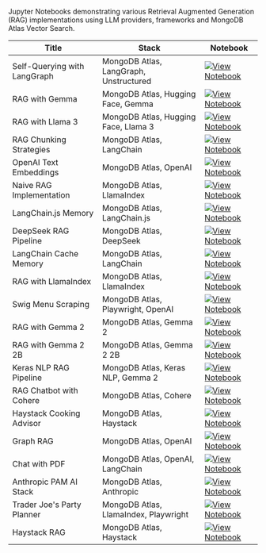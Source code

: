 Jupyter Notebooks demonstrating various Retrieval Augmented Generation (RAG) implementations using LLM providers, frameworks and MongoDB Atlas Vector Search.

| Title | Stack | Notebook |
|-------|-------|----------|
| Self-Querying with LangGraph | MongoDB Atlas, LangGraph, Unstructured | [![View Notebook](https://img.shields.io/badge/view-notebook-orange?logo=jupyter)](https://github.com/mongodb-developer/GenAI-Showcase/blob/main/notebooks/rag/self_querying_mongodb_unstructured_langgraph.ipynb) |
| RAG with Gemma | MongoDB Atlas, Hugging Face, Gemma | [![View Notebook](https://img.shields.io/badge/view-notebook-orange?logo=jupyter)](https://github.com/mongodb-developer/GenAI-Showcase/blob/main/notebooks/rag/rag_with_hugging_face_gemma_mongodb.ipynb) |
| RAG with Llama 3 | MongoDB Atlas, Hugging Face, Llama 3 | [![View Notebook](https://img.shields.io/badge/view-notebook-orange?logo=jupyter)](https://github.com/mongodb-developer/GenAI-Showcase/blob/main/notebooks/rag/rag_mongodb_llama3_huggingface_open_source.ipynb) |
| RAG Chunking Strategies | MongoDB Atlas, LangChain | [![View Notebook](https://img.shields.io/badge/view-notebook-orange?logo=jupyter)](https://github.com/mongodb-developer/GenAI-Showcase/blob/main/notebooks/rag/rag_chunking_strategies.ipynb) |
| OpenAI Text Embeddings | MongoDB Atlas, OpenAI | [![View Notebook](https://img.shields.io/badge/view-notebook-orange?logo=jupyter)](https://github.com/mongodb-developer/GenAI-Showcase/blob/main/notebooks/rag/openai_text_3_emebdding.ipynb) |
| Naive RAG Implementation | MongoDB Atlas, LlamaIndex | [![View Notebook](https://img.shields.io/badge/view-notebook-orange?logo=jupyter)](https://github.com/mongodb-developer/GenAI-Showcase/blob/main/notebooks/rag/naive_rag_implemenation_llamaindex.ipynb) |
| LangChain.js Memory | MongoDB Atlas, LangChain.js | [![View Notebook](https://img.shields.io/badge/view-notebook-orange?logo=jupyter)](https://github.com/mongodb-developer/GenAI-Showcase/blob/main/notebooks/rag/mongodb-langchain-js-memory.ipynb) |
| DeepSeek RAG Pipeline | MongoDB Atlas, DeepSeek | [![View Notebook](https://img.shields.io/badge/view-notebook-orange?logo=jupyter)](https://github.com/mongodb-developer/GenAI-Showcase/blob/main/notebooks/rag/deepseek_r1_rag_pipeline_with_mongodb.ipynb) |
| LangChain Cache Memory | MongoDB Atlas, LangChain | [![View Notebook](https://img.shields.io/badge/view-notebook-orange?logo=jupyter)](https://github.com/mongodb-developer/GenAI-Showcase/blob/main/notebooks/rag/mongodb-langchain-cache-memory.ipynb) |
| RAG with LlamaIndex | MongoDB Atlas, LlamaIndex | [![View Notebook](https://img.shields.io/badge/view-notebook-orange?logo=jupyter)](https://github.com/mongodb-developer/GenAI-Showcase/blob/main/notebooks/rag/building_RAG_with_LlamaIndex_and_MongoDB_Vector_Database.ipynb) |
| Swig Menu Scraping | MongoDB Atlas, Playwright, OpenAI | [![View Notebook](https://img.shields.io/badge/view-notebook-orange?logo=jupyter)](https://github.com/mongodb-developer/GenAI-Showcase/blob/main/notebooks/rag/SwigMenu_Playwright_OpenAI_MongoDB.ipynb) |
| RAG with Gemma 2 | MongoDB Atlas, Gemma 2 | [![View Notebook](https://img.shields.io/badge/view-notebook-orange?logo=jupyter)](https://github.com/mongodb-developer/GenAI-Showcase/blob/main/notebooks/rag/rag_with_gemma2_mongodb_open_models.ipynb) |
| RAG with Gemma 2 2B | MongoDB Atlas, Gemma 2 2B | [![View Notebook](https://img.shields.io/badge/view-notebook-orange?logo=jupyter)](https://github.com/mongodb-developer/GenAI-Showcase/blob/main/notebooks/rag/rag_with_gemma2_2b_mongodb_open_models.ipynb) |
| Keras NLP RAG Pipeline | MongoDB Atlas, Keras NLP, Gemma 2 | [![View Notebook](https://img.shields.io/badge/view-notebook-orange?logo=jupyter)](https://github.com/mongodb-developer/GenAI-Showcase/blob/main/notebooks/rag/rag_pipeline_kerasnlp_mongodb_gemma2.ipynb) |
| RAG Chatbot with Cohere | MongoDB Atlas, Cohere | [![View Notebook](https://img.shields.io/badge/view-notebook-orange?logo=jupyter)](https://github.com/mongodb-developer/GenAI-Showcase/blob/main/notebooks/rag/rag_chatbot_with_cohere_and_mongodb.ipynb) |
| Haystack Cooking Advisor | MongoDB Atlas, Haystack | [![View Notebook](https://img.shields.io/badge/view-notebook-orange?logo=jupyter)](https://github.com/mongodb-developer/GenAI-Showcase/blob/main/notebooks/rag/haystack_mongodb_cooking_advisor_pipeline.ipynb) |
| Graph RAG | MongoDB Atlas, OpenAI | [![View Notebook](https://img.shields.io/badge/view-notebook-orange?logo=jupyter)](https://github.com/mongodb-developer/GenAI-Showcase/blob/main/notebooks/rag/graphrag_with_mongodb_and_openai.ipynb) |
| Chat with PDF | MongoDB Atlas, OpenAI, LangChain | [![View Notebook](https://img.shields.io/badge/view-notebook-orange?logo=jupyter)](https://github.com/mongodb-developer/GenAI-Showcase/blob/main/notebooks/rag/chat_with_pdf_mongodb_openai_langchain_POLM_AI_Stack.ipynb) |
| Anthropic PAM AI Stack | MongoDB Atlas, Anthropic | [![View Notebook](https://img.shields.io/badge/view-notebook-orange?logo=jupyter)](https://github.com/mongodb-developer/GenAI-Showcase/blob/main/notebooks/rag/anthropic_mongodb_pam_ai_stack.ipynb) |
| Trader Joe's Party Planner | MongoDB Atlas, LlamaIndex, Playwright | [![View Notebook](https://img.shields.io/badge/view-notebook-orange?logo=jupyter)](https://github.com/mongodb-developer/GenAI-Showcase/blob/main/notebooks/rag/TraderJoesFallAIPartyPlanner_PlaywrightLlamaIndexVectorSearch.ipynb) |
| Haystack RAG | MongoDB Atlas, Haystack | [![View Notebook](https://img.shields.io/badge/view-notebook-orange?logo=jupyter)](https://github.com/mongodb-developer/GenAI-Showcase/blob/main/notebooks/rag/Haystack_MongoDB_Atlas_RAG.ipynb) |
